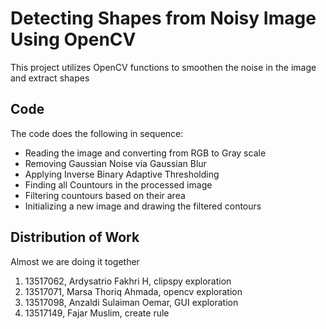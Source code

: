 # Detecting Shapes from Noisy Image Using OpenCV

This project utilizes OpenCV functions to smoothen the noise in the image and extract shapes

## Code
The code does the following in sequence:

- Reading the image and converting from RGB to Gray scale
- Removing Gaussian Noise via Gaussian Blur
- Applying Inverse Binary Adaptive Thresholding
- Finding all Countours in the processed image
- Filtering countours based on their area
- Initializing a new image and drawing the filtered contours 

## Distribution of Work
Almost we are doing it together
1. 13517062, Ardysatrio Fakhri H, clipspy exploration
2. 13517071, Marsa Thoriq Ahmada, opencv exploration
3. 13517098, Anzaldi Sulaiman Oemar, GUI exploration
4. 13517149, Fajar Muslim, create rule
